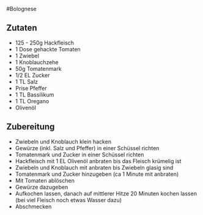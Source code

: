 #Bolognese

## Zutaten
* 125 - 250g Hackfleisch
* 1 Dose gehackte Tomaten
* 1 Zwiebel
* 1 Knoblauchzehe
* 50g Tomatenmark
* 1/2 EL Zucker
* 1 TL Salz
* Prise Pfeffer
* 1 TL Bassilikum
* 1 TL Oregano
* Olivenöl

## Zubereitung
* Zwiebeln und Knoblauch klein hacken
* Gewürze (inkl. Salz und Pfeffer) in einer Schüssel richten
* Tomatenmark und Zucker in einer Schüssel richten
* Hackfleisch mit 1 EL Olivenöl anbraten bis das Fleisch krümelig ist
* Zwiebeln und Knoblauch mit anbraten bis Zwiebeln glasig sind
* Tomatenmark und Zucker hinzugeben (ca 1 Minute mit anbraten)
* Mit Tomaten ablöschen
* Gewürze dazugeben
* Aufkochen lassen, danach auf mittlerer Hitze 20 Minuten kochen lassen (bei viel Fleisch noch etwas Wasser dazu)
* Abschmecken
